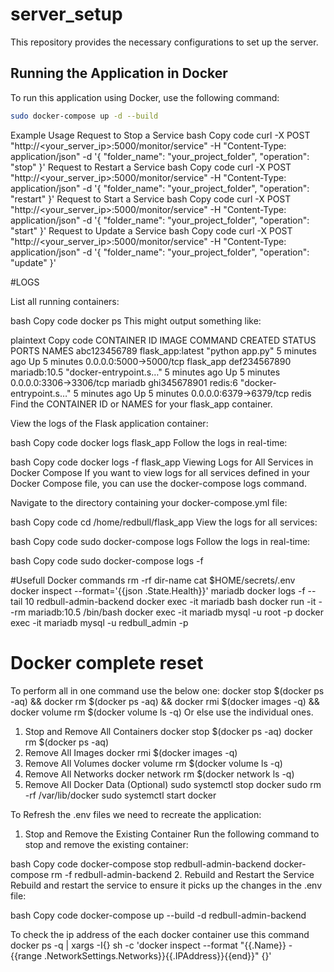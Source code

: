 # server_setup

This repository provides the necessary configurations to set up the server.

## Running the Application in Docker

To run this application using Docker, use the following command:

```bash
sudo docker-compose up -d --build
```


Example Usage
Request to Stop a Service
bash
Copy code
curl -X POST "http://<your_server_ip>:5000/monitor/service" -H "Content-Type: application/json" -d '{
  "folder_name": "your_project_folder",
  "operation": "stop"
}'
Request to Restart a Service
bash
Copy code
curl -X POST "http://<your_server_ip>:5000/monitor/service" -H "Content-Type: application/json" -d '{
  "folder_name": "your_project_folder",
  "operation": "restart"
}'
Request to Start a Service
bash
Copy code
curl -X POST "http://<your_server_ip>:5000/monitor/service" -H "Content-Type: application/json" -d '{
  "folder_name": "your_project_folder",
  "operation": "start"
}'
Request to Update a Service
bash
Copy code
curl -X POST "http://<your_server_ip>:5000/monitor/service" -H "Content-Type: application/json" -d '{
  "folder_name": "your_project_folder",
  "operation": "update"
}'


#LOGS

List all running containers:

bash
Copy code
docker ps
This might output something like:

plaintext
Copy code
CONTAINER ID        IMAGE               COMMAND                  CREATED             STATUS              PORTS                    NAMES
abc123456789        flask_app:latest    "python app.py"          5 minutes ago       Up 5 minutes        0.0.0.0:5000->5000/tcp   flask_app
def234567890        mariadb:10.5        "docker-entrypoint.s…"   5 minutes ago       Up 5 minutes        0.0.0.0:3306->3306/tcp   mariadb
ghi345678901        redis:6             "docker-entrypoint.s…"   5 minutes ago       Up 5 minutes        0.0.0.0:6379->6379/tcp   redis
Find the CONTAINER ID or NAMES for your flask_app container.

View the logs of the Flask application container:

bash
Copy code
docker logs flask_app
Follow the logs in real-time:

bash
Copy code
docker logs -f flask_app
Viewing Logs for All Services in Docker Compose
If you want to view logs for all services defined in your Docker Compose file, you can use the docker-compose logs command.

Navigate to the directory containing your docker-compose.yml file:

bash
Copy code
cd /home/redbull/flask_app
View the logs for all services:

bash
Copy code
sudo docker-compose logs
Follow the logs in real-time:

bash
Copy code
sudo docker-compose logs -f


#Usefull Docker commands
  rm -rf dir-name
  cat $HOME/secrets/.env
  docker inspect --format='{{json .State.Health}}' mariadb
  docker logs -f --tail 10 redbull-admin-backend
  docker exec -it mariadb bash
  docker run -it --rm mariadb:10.5 /bin/bash
  docker exec -it mariadb mysql -u root -p
  docker exec -it mariadb mysql -u redbull_admin -p

# Docker complete reset
To perform all in one command use the below one:
    docker stop $(docker ps -aq) && docker rm $(docker ps -aq) && docker rmi $(docker images -q) && docker volume rm $(docker volume ls -q)
Or else use the individual ones.
  1. Stop and Remove All Containers
     docker stop $(docker ps -aq)
     docker rm $(docker ps -aq)
  2. Remove All Images
     docker rmi $(docker images -q)
  3. Remove All Volumes
     docker volume rm $(docker volume ls -q)
  4. Remove All Networks
     docker network rm $(docker network ls -q)
  5. Remove All Docker Data (Optional)
     sudo systemctl stop docker 
     sudo rm -rf /var/lib/docker
     sudo systemctl start docker

To Refresh the .env files we need to recreate the application:

1. Stop and Remove the Existing Container
Run the following command to stop and remove the existing container:

bash
Copy code
docker-compose stop redbull-admin-backend
docker-compose rm -f redbull-admin-backend
2. Rebuild and Restart the Service
Rebuild and restart the service to ensure it picks up the changes in the .env file:

bash
Copy code
docker-compose up --build -d redbull-admin-backend

To check the ip address of the each docker container use this command
docker ps -q | xargs -I{} sh -c 'docker inspect --format "{{.Name}} - {{range .NetworkSettings.Networks}}{{.IPAddress}}{{end}}" {}'

